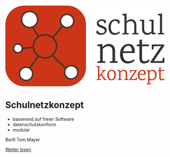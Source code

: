 <!-- _coverpage.md -->

![logo](_media/logo_schulnetzkonzept.png "Provided by schulnetzkonzept.de")

# Schulnetzkonzept

- basierend auf freier Software
- datenschutzkonform
- modular

BerR Tom Mayer

[Weiter lesen](#das-konzept)